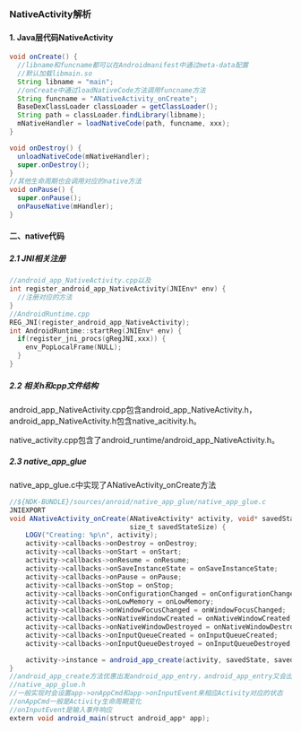 ### NativeActivity解析

#### 1. Java层代码NativeActivity

```java
void onCreate() {
  //libname和funcname都可以在Androidmanifest中通过meta-data配置
  //默认加载libmain.so
  String libname = "main";
  //onCreate中通过loadNativeCode方法调用funcname方法
  String funcname = "ANativeActivity_onCreate";    
  BaseDexClassLoader classLoader = getClassLoader();
  String path = classLoader.findLibrary(libname);
  mNativeHandler = loadNativeCode(path, funcname, xxx);
}

void onDestroy() {
  unloadNativeCode(mNativeHandler);
  super.onDestroy();
}
//其他生命周期也会调用对应的native方法
void onPause() {
  super.onPause();
  onPauseNative(mHandler);
}
```

#### 二、native代码

##### 2.1 JNI相关注册

```c++
//android_app_NativeActivity.cpp以及
int register_android_app_NativeActivity(JNIEnv* env) {
  //注册对应的方法
}
//AndroidRuntime.cpp
REG_JNI(register_android_app_NativeActivity);
int AndroidRuntime::startReg(JNIEnv* env) {
  if(register_jni_procs(gRegJNI,xxx)) {
    env_PopLocalFrame(NULL);
  }
}
```

##### 2.2 相关h和cpp文件结构

android_app_NativeActivity.cpp包含android_app_NativeActivity.h，android_app_NativeActivity.h包含native_acitivity.h。

native_activity.cpp包含了android_runtime/android_app_NativeActivity.h。

##### 2.3 native_app_glue

native_app_glue.c中实现了ANativeActivity_onCreate方法

```java
//${NDK-BUNDLE}/sources/anroid/native_app_glue/native_app_glue.c
JNIEXPORT
void ANativeActivity_onCreate(ANativeActivity* activity, void* savedState,
                              size_t savedStateSize) {
    LOGV("Creating: %p\n", activity);
    activity->callbacks->onDestroy = onDestroy;
    activity->callbacks->onStart = onStart;
    activity->callbacks->onResume = onResume;
    activity->callbacks->onSaveInstanceState = onSaveInstanceState;
    activity->callbacks->onPause = onPause;
    activity->callbacks->onStop = onStop;
    activity->callbacks->onConfigurationChanged = onConfigurationChanged;
    activity->callbacks->onLowMemory = onLowMemory;
    activity->callbacks->onWindowFocusChanged = onWindowFocusChanged;
    activity->callbacks->onNativeWindowCreated = onNativeWindowCreated;
    activity->callbacks->onNativeWindowDestroyed = onNativeWindowDestroyed;
    activity->callbacks->onInputQueueCreated = onInputQueueCreated;
    activity->callbacks->onInputQueueDestroyed = onInputQueueDestroyed;

    activity->instance = android_app_create(activity, savedState, savedStateSize);
}
//android_app_create方法优惠出发android_app_entry，android_app_entry又会出发android_main方法，这个方法需要自己在include <native_app_glue.h>后自己实现
//native_app_glue.h
//一般实现时会设置app->onAppCmd和app->onInputEvent来相应Activity对应的状态
//onAppCmd一般是Activity生命周期变化
//onInputEvent是输入事件响应
extern void android_main(struct android_app* app);

```





